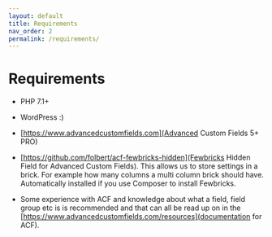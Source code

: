 ```yaml
---
layout: default
title: Requirements
nav_order: 2
permalink: /requirements/
---
```


# Requirements

- PHP 7.1+

- WordPress :)

- [https://www.advancedcustomfields.com](Advanced Custom Fields 5+ PRO)

- [https://github.com/folbert/acf-fewbricks-hidden](Fewbricks Hidden Field for Advanced Custom Fields). This allows us
to store settings in a brick. For example how many columns a multi column brick should have. Automatically installed if
 you use Composer to install Fewbricks.

- Some experience with ACF and knowledge about what a field, field group etc is is recommended and that can all be read
up on in the [https://www.advancedcustomfields.com/resources](documentation for ACF).
